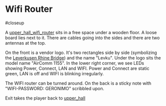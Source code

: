 # Wifi Router

#closeup 

A [upper_hall_wifi_router](../items/upper_hall_wifi_router.md) sits in a free space under a wooden floor. A loose board lies next to it. There are cables going into the sides and there are two antennas at the top.

On the front is a vendor logo. It's two rectangles side by side (symbolizing the [Leverkusen Rhine Bridge](https://de.wikipedia.org/wiki/Rheinbr%C3%BCcke_Leverkusen)) and the name "Levku". Under the logo sits the model name "AirComm 1155". In the lower right corner, we see LEDs showing Power, Connect, LAN and WIFI. Power and Connect are static green, LAN is off and WIFI is blinking irregularly.

The WIFI router can be turned around. On the back is a sticky note with "WIFI-PASSWORD: GERONIMO" scribbled upon.

Exit takes the player back to [upper_hall](../locations/upper_hall.md)